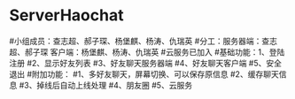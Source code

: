 # ServerHaochat
#小组成员：查志超、郝子琛、杨堡麒、杨涛、仇瑞英
#分工：服务器端：查志超、郝子琛  客户端：杨堡麒、杨涛、仇瑞英
#云服务已加入
#基础功能：1、登陆注册
#2、显示好友列表
#3、好友聊天服务器端
#4、好友聊天客户端
#5、安全退出
#附加功能：
#1、多好友聊天，屏幕切换、可以保存原信息
#2、缓存聊天信息
#3、掉线后自动上线处理
#4、朋友圈
#5、云服务
